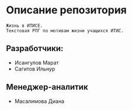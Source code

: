 # Описание репозитория

```
Жизнь в ИТИСЕ.
Текстовая РПГ по мотивам жизни учащихся ИТИС.
```

## Разработчики:

* Исангулов Марат
* Сагитов Ильнур

## Менеджер-аналитик

* Масалимова Диана

